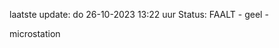 laatste update: 
do 26-10-2023 13:22   uur 
Status: FAALT - geel - 
<div class="service Y">microstation</div>